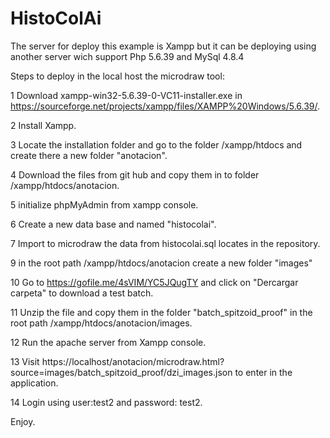 # HistoColAi

The server for deploy this example is Xampp but it can be deploying using another server wich support Php 5.6.39 and MySql 4.8.4

Steps to deploy in the local host the microdraw tool:

1 Download xampp-win32-5.6.39-0-VC11-installer.exe in https://sourceforge.net/projects/xampp/files/XAMPP%20Windows/5.6.39/.

2 Install Xampp.

3 Locate the installation folder and go to the folder /xampp/htdocs and create there a new folder "anotacion".

4 Download the files from git hub and copy them in to folder /xampp/htdocs/anotacion.

5 initialize phpMyAdmin from xampp console.

6 Create a new data base and named "histocolai".

7 Import to microdraw the data from histocolai.sql locates in the repository.

9 in the root path  /xampp/htdocs/anotacion create a new folder "images"

10 Go to https://gofile.me/4sVIM/YC5JQugTY and click on "Dercargar carpeta" to download a test batch.

11 Unzip the file and copy them in the folder "batch_spitzoid_proof" in the root path  /xampp/htdocs/anotacion/images.

12 Run the apache server from Xampp console.

13 Visit https://localhost/anotacion/microdraw.html?source=images/batch_spitzoid_proof/dzi_images.json to enter in the application.

14 Login using user:test2 and password: test2.

Enjoy.

